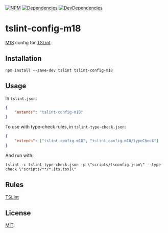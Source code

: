 [![NPM][npm]][npm-url]
[![Dependencies][deps]][deps-url]
[![DevDependencies][deps-dev]][deps-dev-url]

# tslint-config-m18

[M18](https://github.com/m18ru) config for [TSLint](https://github.com/palantir/tslint).

## Installation

```
npm install --save-dev tslint tslint-config-m18
```

## Usage

In `tslint.json`:

```json
{
	"extends": "tslint-config-m18"
}
```

To use with type-check rules, in `tslint-type-check.json`:

```json
{
	"extends": ["tslint-config-m18", "tslint-config-m18/typeCheck"]
}
```

And run with:

```
tslint -c tslint-type-check.json -p \"scripts/tsconfig.json\" --type-check \"scripts/**/*.{ts,tsx}\"
```

## Rules

[TSLint](https://palantir.github.io/tslint/rules/)

## License

[MIT](LICENSE).

[npm]: https://img.shields.io/npm/v/tslint-config-m18.svg
[npm-url]: https://npmjs.com/package/tslint-config-m18

[deps]: https://img.shields.io/david/m18ru/tslint-config-m18.svg
[deps-url]: https://david-dm.org/m18ru/tslint-config-m18

[deps-dev]: https://img.shields.io/david/dev/m18ru/tslint-config-m18.svg
[deps-dev-url]: https://david-dm.org/m18ru/tslint-config-m18?type=dev
